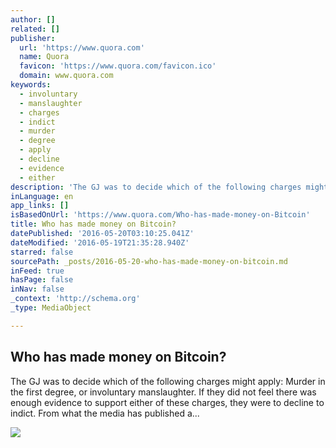 ```yaml
---
author: []
related: []
publisher:
  url: 'https://www.quora.com'
  name: Quora
  favicon: 'https://www.quora.com/favicon.ico'
  domain: www.quora.com
keywords:
  - involuntary
  - manslaughter
  - charges
  - indict
  - murder
  - degree
  - apply
  - decline
  - evidence
  - either
description: 'The GJ was to decide which of the following charges might apply: Murder in the first degree, or involuntary manslaughter. If they did not feel there was enough evidence to support either of these charges, they were to decline to indict. From what the media has published a...'
inLanguage: en
app_links: []
isBasedOnUrl: 'https://www.quora.com/Who-has-made-money-on-Bitcoin'
title: Who has made money on Bitcoin?
datePublished: '2016-05-20T03:10:25.041Z'
dateModified: '2016-05-19T21:35:28.940Z'
starred: false
sourcePath: _posts/2016-05-20-who-has-made-money-on-bitcoin.md
inFeed: true
hasPage: false
inNav: false
_context: 'http://schema.org'
_type: MediaObject

---
```

<article style=""><h1>Who has made money on Bitcoin?</h1><p>The GJ was to decide which of the following charges might apply: Murder in the first degree, or involuntary manslaughter. If they did not feel there was enough evidence to support either of these charges, they were to decline to indict. From what the media has published a...</p><img src="https://qsf.is.quoracdn.net/-images.new_grid.fb_share_default.pnge6dde9cfa6e03c43.png" /></article>